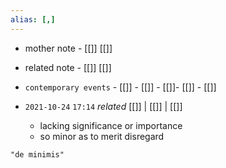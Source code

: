 ```yaml
---
alias: [,]
---
```

- mother note	- [[]] [[]]
- related note - [[]] [[]]
- `contemporary events`	- [[]]	- [[]]	- [[]]- [[]]	- [[]]

- `2021-10-24`  `17:14` _related_ [[]] | [[]] | [[]]
	- lacking significance or importance
	- so minor as to merit disregard
```query
"de minimis"
```